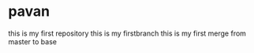 # pavan

this is my first repository
this is my firstbranch
this is my first merge from master to base

